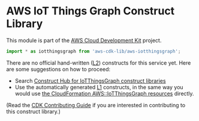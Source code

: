 # AWS IoT Things Graph Construct Library


This module is part of the [AWS Cloud Development Kit](https://github.com/aws/aws-cdk) project.

```ts nofixture
import * as iotthingsgraph from 'aws-cdk-lib/aws-iotthingsgraph';
```

<!--BEGIN CFNONLY DISCLAIMER-->

There are no official hand-written ([L2](https://docs.aws.amazon.com/cdk/latest/guide/constructs.html#constructs_lib)) constructs for this service yet. Here are some suggestions on how to proceed:

- Search [Construct Hub for IoTThingsGraph construct libraries](https://constructs.dev/search?q=iotthingsgraph)
- Use the automatically generated [L1](https://docs.aws.amazon.com/cdk/latest/guide/constructs.html#constructs_l1_using) constructs, in the same way you would use [the CloudFormation AWS::IoTThingsGraph resources](https://docs.aws.amazon.com/AWSCloudFormation/latest/UserGuide/AWS_IoTThingsGraph.html) directly.


(Read the [CDK Contributing Guide](https://github.com/aws/aws-cdk/blob/master/CONTRIBUTING.md) if you are interested in contributing to this construct library.)

<!--END CFNONLY DISCLAIMER-->
